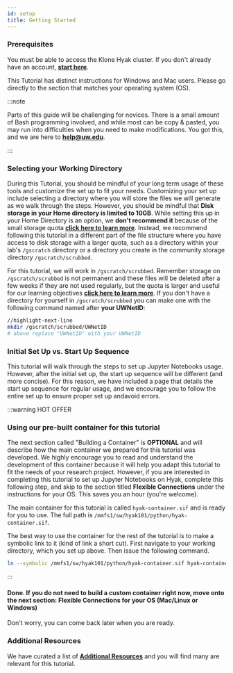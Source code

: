```yaml
---
id: setup
title: Getting Started
---
```


### Prerequisites

You must be able to access the Klone Hyak cluster. If you don't already have an account, [**start here**](https://hyak.uw.edu/docs/join-group).

This Tutorial has distinct instructions for Windows and Mac users. Please go directly to the section that matches your operating system (OS). 

:::note

Parts of this guide will be challenging for novices. There is a small amount of Bash programming involved, and while most can be copy & pasted, you may run into difficulties
when you need to make modifications. You got this, and we are here to **help@uw.edu**. 

:::

### Selecting your Working Directory

During this Tutorial, you should be mindful of your long term usage of these tools and customize the set up to fit your needs. Customizing your set up include selecting a directory where you will store the files we will generate as we walk through the steps. However, you should be mindful that **Disk storage in your Home directory is limited to 10GB**. While setting this up in your Home Directory is an option, we **don't recommend it** because of the small storage quota [**click here to learn more**](https://hyak.uw.edu/docs/storage/gscratch#user-home-directory). Instead, we recommend following this tutorial in a different part of the file structure where you have access to disk storage with a larger quota, such as a directory within your lab's `/gscratch` directory or a directory you create in the community storage directory `/gscratch/scrubbed`. 

For this tutorial, we will work in `/gscratch/scrubbed`. Remember storage on `/gscratch/scrubbed` is not permanent and these files will be deleted after a few weeks if they are not used regularly, but the quota is larger and useful for our learning objectives [**click here to learn more**](https://hyak.uw.edu/docs/storage/gscratch#scrubbed). If you don't have a directory for yourself in `/gscratch/scrubbed` you can make one with the following command named after **your UWNetID**: 

```bash
//highlight-next-line
mkdir /gscratch/scrubbed/UWNetID
# above replace "UWNetID" with your UWNetID
```

### Initial Set Up vs. Start Up Sequence

This tutorial will walk through the steps to set up Jupyter Notebooks usage. However, after the initial set up, the start up sequence will be different (and more concise). For this reason, we have included a page that details the start up sequence for regular usage, and we encourage you to follow the entire set up to ensure proper set up andavoid errors.

:::warning HOT OFFER
### Using our pre-built container for this tutorial

The next section called "Building a Container" is **OPTIONAL** and will describe how the main container we prepared for this tutorial was developed. We highly encourage you to read and understand the development of this container because it will help you adapt this tutorial to fit the needs of your research project. However, if you are interested in completing this tutorial to set up Jupyter Notebooks on Hyak, complete this following step, and skip to the section titled **Flexible Connections** under the instructions for your OS. This saves you an hour (you're welcome).

The main container for this tutorial is called `hyak-container.sif` and is ready for you to use. The full path is `/mmfs1/sw/hyak101/python/hyak-container.sif`.

The best way to use the container for the rest of the tutorial is to make a symbolic link to it (kind of link a short cut). First navigate to your working directory, which you set up above. Then issue the following command. 
```bash
ln --symbolic /mmfs1/sw/hyak101/python/hyak-container.sif hyak-container.sif
```
:::

#### Done. If you do not need to build a custom container right now, move onto the next section: Flexible Connections for your OS (Mac/Linux or Windows)
Don't worry, you can come back later when you are ready. 

### Additional Resources

We have curated a list of [**Additional Resources**](https://hyak.uw.edu/docs/resources) and you will find many are relevant for this tutorial. 